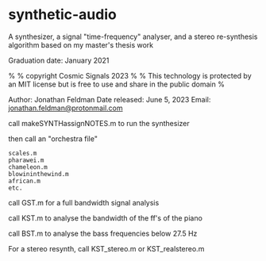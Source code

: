 # synthetic-audio

A synthesizer, a signal "time-frequency" analyser, and a stereo re-synthesis algorithm based on my master's thesis work

Graduation date: January 2021

%
% copyright Cosmic Signals 2023
%
% This technology is protected by an MIT license but is free to use and share in the public domain
%

Author: Jonathan Feldman
Date released: June 5, 2023
Email: jonathan.feldman@protonmail.com


call makeSYNTHassignNOTES.m to run the synthesizer

then call an "orchestra file"

    scales.m
    pharawei.m
    chameleon.m
    blowininthewind.m
    african.m
    etc.

call GST.m for a full bandwidth signal analysis

call KST.m to analyse the bandwidth of the ff's of the piano

call BST.m to analyse the bass frequencies below 27.5 Hz


For a stereo resynth, call KST_stereo.m or KST_realstereo.m
